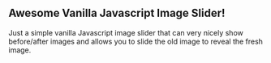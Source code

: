 ## Awesome Vanilla Javascript Image Slider!

Just a simple vanilla Javascript image slider that can very nicely show before/after images and allows you to slide the old image to reveal the fresh image.